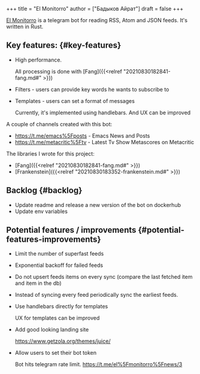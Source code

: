 +++
title = "El Monitorro"
author = ["Бадыков Айрат"]
draft = false
+++

[El Monitorro](https://github.com/ayrat555/el%5Fmonitorro) is a telegram bot for reading  RSS, Atom and JSON feeds. It's written in Rust.


## Key features: {#key-features}

-   High performance.

    All processing is done with [Fang]({{<relref "20210830182841-fang.md#" >}})

-   Filters - users can provide key words he wants to subscribe to

-   Templates - users can set a format of messages

    Currently, it's implemented using handlebars. And UX can be improved

A couple of channels created with this bot:

-   <https://t.me/emacs%5Fposts> - Emacs News and Posts
-   <https://t.me/metacritic%5Ftv> - Latest Tv Show Metascores on Metacritic

The libraries I wrote for this project:

-   [Fang]({{<relref "20210830182841-fang.md#" >}})
-   [Frankenstein]({{<relref "20210830183352-frankenstein.md#" >}})


## Backlog {#backlog}

-   Update readme and release a new version of the bot on dockerhub
-   Update env variables


## Potential features / improvements {#potential-features-improvements}

-   Limit the number of superfast feeds

-   Exponential backoff for failed feeds

-   Do not upsert feeds items on every sync
    (compare the last fetched item and item in the db)

-   Instead of syncing every feed periodically sync the earliest feeds.

-   Use handlebars directly for templates

    UX for templates can be improved
-   Add good looking landing site

    <https://www.getzola.org/themes/juice/>
-   Allow users to set their bot token

    Bot hits telegram rate limit.
     <https://t.me/el%5Fmonitorro%5Fnews/3>
